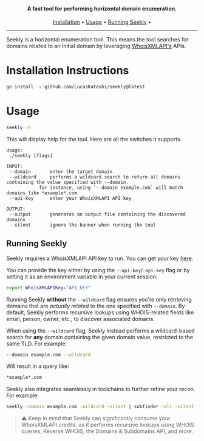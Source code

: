 <h4 align="center">A fast tool for performing horizontal domain enumeration.</h4>

<p align="center">
  <a href="#installation-instructions">Installation</a> •
  <a href="#usage">Usage</a> •
  <a href="#running-seekly">Running Seekly</a> •
</p>

---

Seekly is a horizontal enumeration tool. This means the tool searches for domains related to an initial domain by leveraging [WhoisXMLAPI's](https://www.whoisxmlapi.com/) APIs.

# Installation Instructions
```sh
go install -v github.com/LucasKatashi/seekly@latest
```

# Usage
```sh
seekly -h
```

This will display help for the tool. Here are all the switches it supports.
```console
Usage:
 ./seekly [flags]

INPUT:
 --domain		enter the target domain
 --wildcard		performs a wildcard search to return all domains containing the value specified with --domain.
            for instance, using `--domain example.com` will match domains like *example*.com
 --api-key		enter your WhoisXMLAPI API key

OUTPUT:
 --output		generates an output file containing the discovered domains
 --silent		ignore the banner when running the tool
```

## Running Seekly
Seekly requires a WhoisXMLAPI API key to run. You can get your key [here](https://user.whoisxmlapi.com/products).

You can provide the key either by using the `--api-key`/`-api-key` flag or by setting it as an environment variable in your current session:
```sh
export WhoisXMLAPIKey="API_KEY"
```

Running Seekly **without** the `--wildcard` flag ensures you're only retrieving domains that are *actually related* to the one specified with `--domain`. By default, Seekly performs recursive lookups using WHOIS-related fields like email, person, owner, etc., to discover associated domains.

When using the `--wildcard` flag, Seekly instead performs a wildcard-based search for **any** domain containing the given domain value, restricted to the same TLD. For example:
```sh
--domain example.com --wildcard
```

Will result in a query like:
```sh
*example*.com
```

Seekly also integrates seamlessly in toolchains to further refine your recon. For example:
```sh
seekly -domain example.com -wildcard -silent | subfinder -all -silent | httpx -fr -mc 200 -t 150 -silent | katana -jc -jsl -d 4 -c 20 -silent --output example.txt
```

> ⚠️ Keep in mind that Seekly can significantly consume your WhoisXMLAPI credits, as it performs recursive lookups using WHOIS queries, Reverse WHOIS, the Domains & Subdomains API, and more.